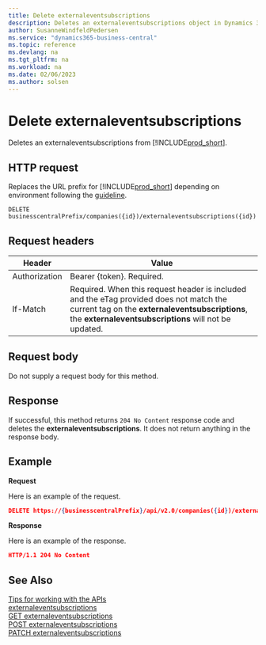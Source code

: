 ```yaml
---
title: Delete externaleventsubscriptions
description: Deletes an externaleventsubscriptions object in Dynamics 365 Business Central.
author: SusanneWindfeldPedersen
ms.service: "dynamics365-business-central"
ms.topic: reference
ms.devlang: na
ms.tgt_pltfrm: na
ms.workload: na
ms.date: 02/06/2023
ms.author: solsen
---
```


<!-- NOTE: This article is an auto-generated stub from the metadata file. -->
<!-- The sections marked with an EDIT_IS_REQUIRED require manual editing. -->
# Delete externaleventsubscriptions

Deletes an externaleventsubscriptions from [!INCLUDE[prod_short](../../../includes/prod_short.md)].

## HTTP request

Replaces the URL prefix for [!INCLUDE[prod_short](../../../includes/prod_short.md)] depending on environment following the [guideline](../../v2.0/endpoints-apis-for-dynamics.md).
```
DELETE businesscentralPrefix/companies({id})/externaleventsubscriptions({id})
```

## Request headers

|Header|Value|
|------|-----|
|Authorization  |Bearer {token}. Required. |
|If-Match       |Required. When this request header is included and the eTag provided does not match the current tag on the **externaleventsubscriptions**, the **externaleventsubscriptions** will not be updated. |


## Request body

Do not supply a request body for this method.

## Response

If successful, this method returns ```204 No Content``` response code and deletes the **externaleventsubscriptions**. It does not return anything in the response body.

## Example

**Request**

Here is an example of the request.
<!-- START>EDIT_IS_REQUIRED. There URL for accessing the endpoint might be different -->
```json
DELETE https://{businesscentralPrefix}/api/v2.0/companies({id})/externaleventsubscriptions({id})
```
<!-- END>EDIT_IS_REQUIRED -->
**Response**

Here is an example of the response.

```json
HTTP/1.1 204 No Content
```

## See Also

[Tips for working with the APIs](/dynamics365/business-central/dev-itpro/developer/devenv-connect-apps-tips)  
[externaleventsubscriptions](../resources/dynamics_externaleventsubscriptions.md)  
[GET externaleventsubscriptions](dynamics_externaleventsubscriptions_get.md)  
[POST externaleventsubscriptions](dynamics_externaleventsubscriptions_create.md)  
[PATCH externaleventsubscriptions](dynamics_externaleventsubscriptions_update.md)  
